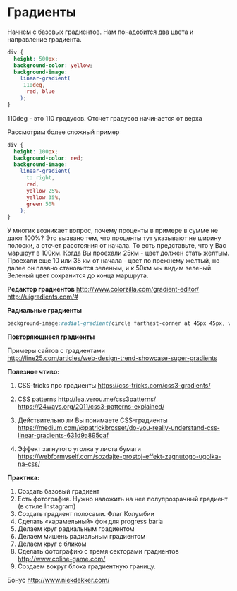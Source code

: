 # Градиенты

Начнем с базовых градиентов. Нам понадобится два цвета и направление градиента.

```css
div {
  height: 500px;
  background-color: yellow;
  background-image:
    linear-gradient(
     110deg, 
      red, blue
    );
}
```
110deg - это 110 градусов. Отсчет градусов начинается от верха

Рассмотрим более сложный пример

```css
div {
  height: 100px;
  background-color: red;
  background-image:
    linear-gradient(
      to right,
      red,
      yellow 25%,
      yellow 35%,
      green 50%
    );
}
```

У многих возникает вопрос, почему проценты в примере в сумме не дают 100%? Это вызвано тем, что проценты тут указывают не  ширину полоски, а отсчет расстояния от начала. То есть представьте, что у Вас маршрут в 100км. Когда Вы проехали 25км - цвет должен стать желтым. Проехали еще 10 или 35 км от начала - цвет по прежнему желтый, но далее он плавно становится зеленым, и к 50км мы видим зеленый. Зеленый цвет сохранится до конца маршрута.

**Редактор градиентов**
http://www.colorzilla.com/gradient-editor/<BR>
http://uigradients.com/#


**Радиальные градиенты**

```css
background-image:radial-gradient(circle farthest-corner at 45px 45px, white 0%, red 50%);
```

**Повторяющиеся градиенты**

Примеры сайтов с градиентами<BR>
http://line25.com/articles/web-design-trend-showcase-super-gradients

**Полезное чтиво:**

1. CSS-tricks про градиенты
https://css-tricks.com/css3-gradients/

2. CSS patterns
  http://lea.verou.me/css3patterns/
  https://24ways.org/2011/css3-patterns-explained/
  
3. Действительно ли Вы понимаете CSS-градиенты
  https://medium.com/@patrickbrosset/do-you-really-understand-css-linear-gradients-631d9a895caf
  
4. Эффект загнутого уголка у листа бумаги https://webformyself.com/sozdajte-prostoj-effekt-zagnutogo-ugolka-na-css/




**Практика:**

1. Создать базовый градиент
2. Есть фотография. Нужно наложить на нее полупрозрачный градиент (в стиле Instagram)
3. Создать градиент полосами. Флаг Колумбии
4. Сделать «карамельный» фон для progress bar’a
5. Делаем круг радиальным градиентом
6. Делаем мишень радиальным градиентом
7. Делаем круг с бликом
8. Сделать фотографию с тремя секторами градиентов http://www.coline-game.com/
9. Создаем вокруг блока градиентную границу.

Бонус http://www.niekdekker.com/

